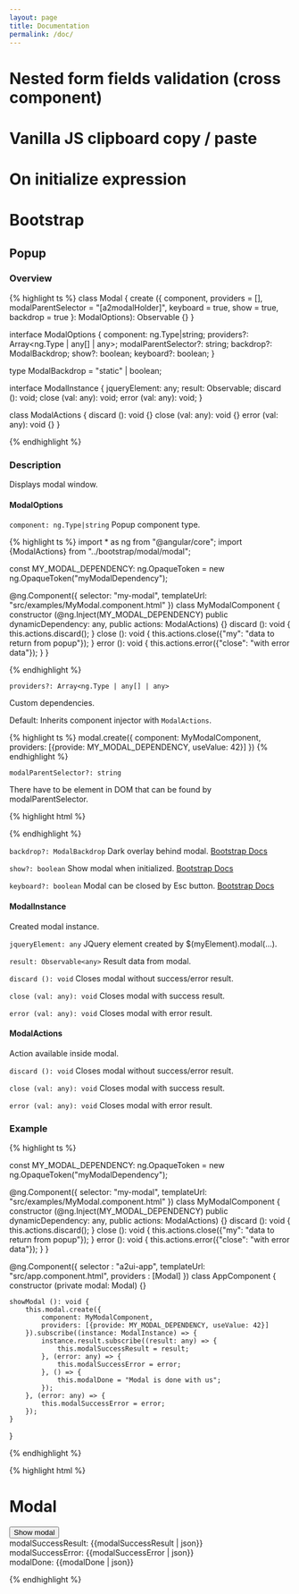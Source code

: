 ```yaml
---
layout: page
title: Documentation
permalink: /doc/
---
```


# Nested form fields validation (cross component)

# Vanilla JS clipboard copy / paste

# On initialize expression

# Bootstrap

## Popup

### Overview

{% highlight ts %}
class Modal {
    create ({
        component, providers = [],
        modalParentSelector = "[a2modalHolder]",
        keyboard = true,
        show = true,
        backdrop = true
    }: ModalOptions): Observable<ModalInstance> {}
}

interface ModalOptions {
    component: ng.Type|string;
    providers?: Array<ng.Type | any[] | any>;
    modalParentSelector?: string;
    backdrop?: ModalBackdrop;
    show?: boolean;
    keyboard?: boolean;
}

type ModalBackdrop = "static" | boolean;

interface ModalInstance {
    jqueryElement: any;
    result: Observable<any>;
    discard (): void;
    close (val: any): void;
    error (val: any): void;
}

class ModalActions {
    discard (): void {}
    close (val: any): void {}
    error (val: any): void {}
}

{% endhighlight %}

### Description
Displays modal window.

#### ModalOptions

`component: ng.Type|string`
Popup component type.

{% highlight ts %}
import * as ng from "@angular/core";
import {ModalActions} from "../bootstrap/modal/modal";

const MY_MODAL_DEPENDENCY: ng.OpaqueToken =
    new ng.OpaqueToken("myModalDependency");

@ng.Component({
    selector: "my-modal",
    templateUrl: "src/examples/MyModal.component.html"
})
class MyModalComponent {
    constructor (@ng.Inject(MY_MODAL_DEPENDENCY) public dynamicDependency: any,
                 public actions: ModalActions) {}
    discard (): void { this.actions.discard(); }
    close (): void { this.actions.close({"my": "data to return from popup"}); }
    error (): void { this.actions.error({"close": "with error data"}); }
}

{% endhighlight %}


`providers?: Array<ng.Type | any[] | any>`

Custom dependencies.

Default: Inherits component injector with `ModalActions`.

{% highlight ts %}
modal.create({
        component: MyModalComponent,
        providers: [{provide: MY_MODAL_DEPENDENCY, useValue: 42}]
    })
{% endhighlight %}


`modalParentSelector?: string`

There have to be element in DOM that can be found by modalParentSelector.

{% highlight html %}
<body>
<!-- ... -->
<div a2modalHolder> <!-- It is necessary -->
    <!-- Here will be added content of modal window -->
</div>
<!-- ... -->
</body>
{% endhighlight %}

`backdrop?: ModalBackdrop` Dark overlay behind modal.
[Bootstrap Docs](http://getbootstrap.com/javascript/#modals-options)

`show?: boolean` Show modal when initialized.
[Bootstrap Docs](http://getbootstrap.com/javascript/#modals-options)

`keyboard?: boolean` Modal can be closed by Esc button.
[Bootstrap Docs](http://getbootstrap.com/javascript/#modals-options)

#### ModalInstance
Created modal instance.

`jqueryElement: any` JQuery element created by $(myElement).modal(...).

`result: Observable<any>` Result data from modal.

`discard (): void` Closes modal without success/error result.

`close (val: any): void` Closes modal with success result.

`error (val: any): void` Closes modal with error result.

#### ModalActions
Action available inside modal.

`discard (): void` Closes modal without success/error result.

`close (val: any): void` Closes modal with success result.

`error (val: any): void` Closes modal with error result.


### Example
{% highlight ts %}

const MY_MODAL_DEPENDENCY: ng.OpaqueToken =
    new ng.OpaqueToken("myModalDependency");

@ng.Component({
    selector: "my-modal",
    templateUrl: "src/examples/MyModal.component.html"
})
class MyModalComponent {
    constructor (@ng.Inject(MY_MODAL_DEPENDENCY) public dynamicDependency: any,
                 public actions: ModalActions) {}
    discard (): void { this.actions.discard(); }
    close (): void { this.actions.close({"my": "data to return from popup"}); }
    error (): void { this.actions.error({"close": "with error data"}); }
}

@ng.Component({
    selector   : "a2ui-app",
    templateUrl: "src/app.component.html",
    providers  : [Modal]
})
class AppComponent {
    constructor (private modal: Modal) {}

    showModal (): void {
        this.modal.create({
            component: MyModalComponent,
            providers: [{provide: MY_MODAL_DEPENDENCY, useValue: 42}]
        }).subscribe((instance: ModalInstance) => {
            instance.result.subscribe((result: any) => {
                this.modalSuccessResult = result;
            }, (error: any) => {
                this.modalSuccessError = error;
            }, () => {
                this.modalDone = "Modal is done with us";
            });
        }, (error: any) => {
            this.modalSuccessError = error;
        });
    }
}

{% endhighlight %}

{% highlight html %}

<h1>Modal</h1>
<div a2modalHolder></div>
<button (click)="showModal();">Show modal</button> <br>
<span>modalSuccessResult: {{modalSuccessResult | json}}</span> <br>
<span>modalSuccessError: {{modalSuccessError | json}}</span> <br>
<span>modalDone: {{modalDone | json}}</span> <br>

{% endhighlight %}
